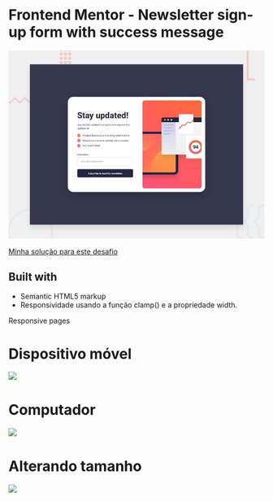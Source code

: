 # Frontend Mentor - Newsletter sign-up form with success message

![Design preview for the Newsletter sign-up form with success message coding challenge](./design/desktop-preview.jpg)

[Minha solução para este desafio](https://rafaelontour.github.io/landing-page)

## Built with
- Semantic HTML5 markup
- Responsividade usando a função clamp() e a propriedade width.

Responsive pages

##

# Dispositivo móvel
![](.visualização/mobile.gif)
# Computador 
![](.visualização/pc.gif)
# Alterando tamanho
![](.visualização/alterando.gif)
